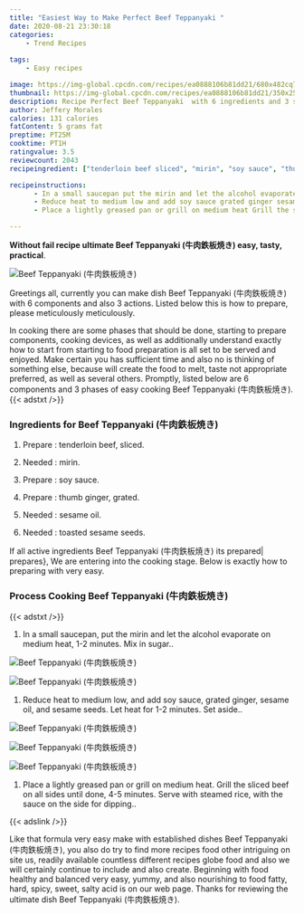 ```yaml
---
title: "Easiest Way to Make Perfect Beef Teppanyaki "
date: 2020-08-21 23:30:18
categories:
    - Trend Recipes
    
tags:
    - Easy recipes

image: https://img-global.cpcdn.com/recipes/ea0888106b81dd21/680x482cq70/beef-teppanyaki-牛肉鉄板焼き-recipe-main-photo.jpg
thumbnail: https://img-global.cpcdn.com/recipes/ea0888106b81dd21/350x250cq70/beef-teppanyaki-牛肉鉄板焼き-recipe-main-photo.jpg
description: Recipe Perfect Beef Teppanyaki  with 6 ingredients and 3 stages of easy cooking.
author: Jeffery Morales
calories: 131 calories
fatContent: 5 grams fat
preptime: PT25M
cooktime: PT1H
ratingvalue: 3.5
reviewcount: 2043
recipeingredient: ["tenderloin beef sliced", "mirin", "soy sauce", "thumb ginger grated", "sesame oil", "toasted sesame seeds"]

recipeinstructions: 
      - In a small saucepan put the mirin and let the alcohol evaporate on medium heat 12 minutes Mix in sugar 
      - Reduce heat to medium low and add soy sauce grated ginger sesame oil and sesame seeds Let heat for 12 minutes Set aside 
      - Place a lightly greased pan or grill on medium heat Grill the sliced beef on all sides until done 45 minutes Serve with steamed rice with the sauce on the side for dipping

---
```




**Without fail recipe ultimate Beef Teppanyaki (牛肉鉄板焼き) easy, tasty, practical**. 


![Beef Teppanyaki (牛肉鉄板焼き)](https://img-global.cpcdn.com/recipes/ea0888106b81dd21/680x482cq70/beef-teppanyaki-牛肉鉄板焼き-recipe-main-photo.jpg "Beef Teppanyaki (牛肉鉄板焼き)")




Greetings all, currently you can make dish Beef Teppanyaki (牛肉鉄板焼き) with 6 components and also 3 actions. Listed below this is how to prepare, please meticulously meticulously.

In cooking there are some phases that should be done, starting to prepare components, cooking devices, as well as additionally understand exactly how to start from starting to food preparation is all set to be served and enjoyed. Make certain you has sufficient time and also no is thinking of something else, because will create the food to melt, taste not appropriate preferred, as well as several others. Promptly, listed below are 6 components and 3 phases of easy cooking Beef Teppanyaki (牛肉鉄板焼き).
{{< adstxt />}}

### Ingredients for Beef Teppanyaki (牛肉鉄板焼き)


1. Prepare  : tenderloin beef, sliced.

1. Needed  : mirin.

1. Prepare  : soy sauce.

1. Prepare  : thumb ginger, grated.

1. Needed  : sesame oil.

1. Needed  : toasted sesame seeds.



If all active ingredients Beef Teppanyaki (牛肉鉄板焼き) its prepared| prepares}, We are entering into the cooking stage. Below is exactly how to preparing with very easy.

### Process Cooking Beef Teppanyaki (牛肉鉄板焼き)

{{< adstxt />}}


1. In a small saucepan, put the mirin and let the alcohol evaporate on medium heat, 1-2 minutes. Mix in sugar..



![Beef Teppanyaki (牛肉鉄板焼き)](https://img-global.cpcdn.com/steps/6de2264b23e3a337/160x128cq70/beef-teppanyaki-牛肉鉄板焼き-recipe-step-1-photo.jpg" "Beef Teppanyaki (牛肉鉄板焼き)")

![Beef Teppanyaki (牛肉鉄板焼き)](https://img-global.cpcdn.com/steps/51edb1b4eea14b80/160x128cq70/beef-teppanyaki-牛肉鉄板焼き-recipe-step-1-photo.jpg" "Beef Teppanyaki (牛肉鉄板焼き)")



1. Reduce heat to medium low, and add soy sauce, grated ginger, sesame oil, and sesame seeds. Let heat for 1-2 minutes. Set aside..



![Beef Teppanyaki (牛肉鉄板焼き)](https://img-global.cpcdn.com/steps/87f04f8cce1c28c7/160x128cq70/beef-teppanyaki-牛肉鉄板焼き-recipe-step-2-photo.jpg" "Beef Teppanyaki (牛肉鉄板焼き)")

![Beef Teppanyaki (牛肉鉄板焼き)](https://img-global.cpcdn.com/steps/bfde800e339037fb/160x128cq70/beef-teppanyaki-牛肉鉄板焼き-recipe-step-2-photo.jpg" "Beef Teppanyaki (牛肉鉄板焼き)")

![Beef Teppanyaki (牛肉鉄板焼き)](https://img-global.cpcdn.com/steps/f96ada8930ad250a/160x128cq70/beef-teppanyaki-牛肉鉄板焼き-recipe-step-2-photo.jpg" "Beef Teppanyaki (牛肉鉄板焼き)")



1. Place a lightly greased pan or grill on medium heat. Grill the sliced beef on all sides until done, 4-5 minutes. Serve with steamed rice, with the sauce on the side for dipping..





{{< adslink />}}

Like that formula very easy make with established dishes Beef Teppanyaki (牛肉鉄板焼き), you also do try to find more recipes food other intriguing on site us, readily available countless different recipes globe food and also we will certainly continue to include and also create. Beginning with food healthy and balanced very easy, yummy, and also nourishing to food fatty, hard, spicy, sweet, salty acid is on our web page. Thanks for reviewing the ultimate dish Beef Teppanyaki (牛肉鉄板焼き).
